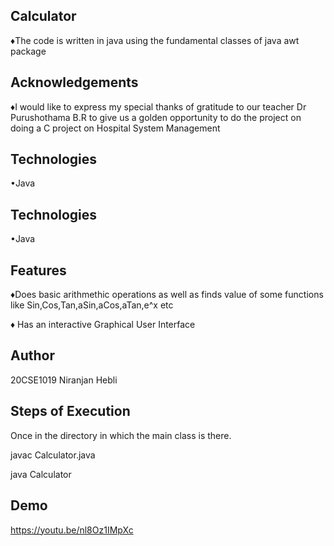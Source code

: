 
## Calculator  

♦The code is written in java using the fundamental classes of java awt package






## Acknowledgements

♦I would like to express my special thanks of gratitude to our teacher Dr Purushothama B.R  to give us a golden opportunity to do the project on doing a C project on Hospital System Management  
## Technologies
•Java




## Technologies
•Java




## Features

♦Does basic arithmethic operations as well as finds value of some functions like Sin,Cos,Tan,aSin,aCos,aTan,e^x etc

♦ Has an interactive Graphical User Interface 

## Author
 20CSE1019 Niranjan Hebli




## Steps of Execution

Once in the directory in which the main class is there. 

javac Calculator.java

java Calculator

## Demo


https://youtu.be/nl8Oz1IMpXc
